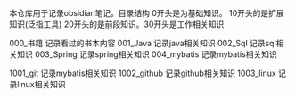 本仓库用于记录obsidian笔记。目录结构
0开头是为基础知识。
10开头的是扩展知识(泛指工具)
20开头的是前段知识。30开头是工作相关知识

000_书籍   记录看过的书本内容
001_Java   记录java相关知识
002_Sql     记录sql相关知识
003_Spring  记录spring相关知识
004_mybatis  记录mybatis相关知识

1001_git         记录mybatis相关知识
1002_github   记录github相关知识
1003_linux      记录linux相关知识


